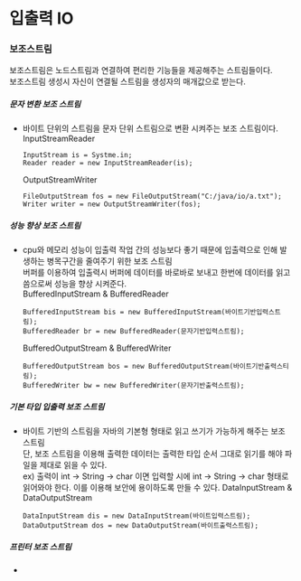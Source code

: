 # 입출력 IO

### 보조스트림

보조스트림은 노드스트림과 연결하여 편리한 기능들을 제공해주는 스트림들이다.   
보조스트림 생성시 자신이 연결될 스트림을 생성자의 매개값으로 받는다.    


##### 문자 변환 보조 스트림    
* 바이트 단위의 스트림을 문자 단위 스트림으로 변환 시켜주는 보조 스트림이다.   
    InputStreamReader   

      InputStream is = Systme.in;    
      Reader reader = new InputStreamReader(is);   
      
    OutputStreamWriter   

      FileOutputStream fos = new FileOutputStream("C:/java/io/a.txt");   
      Writer writer = new OutputStreamWriter(fos);    
      
##### 성능 향상 보조 스트림    
* cpu와 메모리 성능이 입출력 작업 간의 성능보다 좋기 때문에 입출력으로 인해 발생하는 병목구간을 줄여주기 위한 보조 스트림   
버퍼를 이용하여 입출력시 버퍼에 데이터를 바로바로 보내고 한번에 데이터를 읽고 씀으로써 성능을 향상 시켜준다.    
    BufferedInputStream & BufferedReader   

      BufferedInputStream bis = new BufferedInputStream(바이트기반입력스트림);   
      BufferedReader br = new BufferedReader(문자기반입력스트림);

    BufferedOutputStream & BufferedWriter

      BufferedOutputStream bos = new BufferedOutputStream(바이트기반출력스티림);
      BufferedWriter bw = new BufferedWriter(문자기반출력스트림);   
      
##### 기본 타입 입출력 보조 스트림
* 바이트 기반의 스트림을 자바의 기본형 형태로 읽고 쓰기가 가능하게 해주는 보조 스트림   
단, 보조 스트림을 이용해 출력한 데이터는 출력한 타입 순서 그대로 읽기를 해야 파일을 제대로 읽을 수 있다.   
ex) 출력이 int -> String -> char 이면 입력할 시에 int -> String -> char 형태로 읽어와야 한다.
이를 이용해 보안에 용이하도록 만들 수 있다.
    DataInputStream & DataOutputStream   

      DataInputStream dis = new DataInputStream(바이트입력스트림);   
      DataOutputStream dos = new DataOutputStream(바이트출력스트림);   
     
     
##### 프린터 보조 스트림
* 

